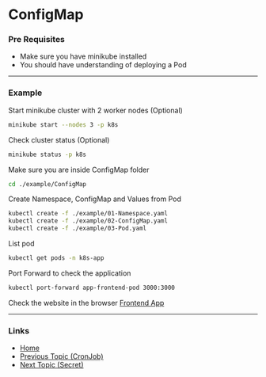 # ConfigMap

### Pre Requisites
* Make sure you have minikube installed
* You should have understanding of deploying a Pod

---
### Example
Start minikube cluster with 2 worker nodes (Optional) 
```bash
minikube start --nodes 3 -p k8s
```
Check cluster status (Optional) 
```bash
minikube status -p k8s
```
Make sure you are inside ConfigMap folder
```bash
cd ./example/ConfigMap
```
Create Namespace, ConfigMap and Values from Pod
```bash
kubectl create -f ./example/01-Namespace.yaml
kubectl create -f ./example/02-ConfigMap.yaml
kubectl create -f ./example/03-Pod.yaml
```
List pod
```bash
kubectl get pods -n k8s-app
```
Port Forward to check the application
```bash
kubectl port-forward app-frontend-pod 3000:3000
```
Check the website in the browser
[Frontend App](http://localhost:3000/)

---
### Links
* [Home](https://github.com/vimalmenon/k8s-learn)
* [Previous Topic (CronJob)](https://github.com/vimalmenon/k8s-learn/tree/master/example/CronJob)
* [Next Topic (Secret)](https://github.com/vimalmenon/k8s-learn/tree/master/example/Secret)
